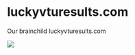 luckyvturesults.com
===================

Our brainchild luckyvturesults.com

<img src="http://i.imgur.com/SVMmVdE.png">
